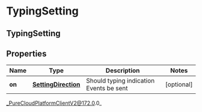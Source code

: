 # TypingSetting

## TypingSetting

## Properties

|Name | Type | Description | Notes|
|------------ | ------------- | ------------- | -------------|
| **on** | [**SettingDirection**](SettingDirection) | Should typing indication Events be sent | [optional] |



_PureCloudPlatformClientV2@172.0.0_
